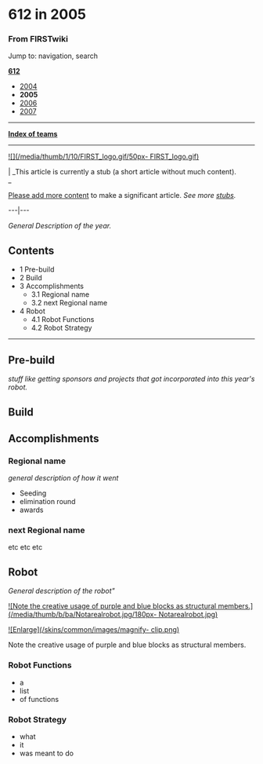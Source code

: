 

# 612 in 2005

### From FIRSTwiki

Jump to: navigation, search

**[612](612 "612" )**

  * [2004](612_in_2004 "612 in 2004" )
  * **2005**
  * [2006](612_in_2006 "612 in 2006" )
  * [2007](612_in_2007 "612 in 2007" )

* * *

**[Index of teams](Index_of_teams "Index of teams" )**  
  
---  
  
[![](/media/thumb/1/10/FIRST_logo.gif/50px-
FIRST_logo.gif)](Image:FIRST_logo.gif "" )

|  _This article is currently a stub (a short article without much content).  
_

[Please add more
content](http://www.firstwiki.net/index.php?title=612_in_2005&action=edit
"http://www.firstwiki.net/index.php?title=612_in_2005&action=edit" ) to make a
significant article. _See more [stubs](Special:Shortpages
"Special:Shortpages" )._  
  
---|---  
  
  
_General Description of the year._

## Contents

  * 1 Pre-build
  * 2 Build
  * 3 Accomplishments
    * 3.1 Regional name
    * 3.2 next Regional name
  * 4 Robot
    * 4.1 Robot Functions
    * 4.2 Robot Strategy  
---  
  

## Pre-build

_stuff like getting sponsors and projects that got incorporated into this
year's robot._


## Build


## Accomplishments


### Regional name

_general description of how it went_

  * Seeding 
  * elimination round 
  * awards 


### next Regional name

etc etc etc


## Robot

_General description of the robot"_

[![Note the creative usage of purple and blue blocks as structural
members.](/media/thumb/b/ba/Notarealrobot.jpg/180px-
Notarealrobot.jpg)](Image:Notarealrobot.jpg "Note the creative
usage of purple and blue blocks as structural members." )

[![Enlarge](/skins/common/images/magnify-
clip.png)](Image:Notarealrobot.jpg "Enlarge" )

Note the creative usage of purple and blue blocks as structural members.


### Robot Functions

  * a 
  * list 
  * of functions 


### Robot Strategy

  * what 
  * it 
  * was meant to do 

